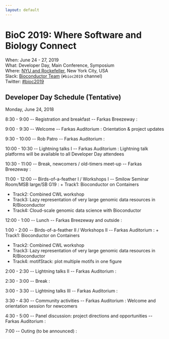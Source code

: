 ```yaml
---
layout: default
---
```

# BioC 2019: Where Software and Biology Connect

When: June 24 - 27, 2019<br />
What: Developer Day, Main Conference, Symposium<br />
Where: [NYU and Rockefeller][venue], New York City, USA<br />
Slack: [Bioconductor Team][] (`#bioc2019` channel)<br />
Twitter: [#bioc2019][tweet]<br />

[tweet]: https://twitter.com/hashtag/bioc2019?f=tweets
[venue]: ./travel-accommodations
[Bioconductor Team]: https://bioc-community.herokuapp.com/

## Developer Day Schedule (Tentative)

Monday, June 24, 2018

8:30 - 9:00 -- Registration and breakfast -- Farkas Breezeway
:

9:00 - 9:30 -- Welcome -- Farkas Auditorium
: Orientation & project updates

9:30 - 10:00 -- Rob Patro -- Farkas Auditorium
:

10:00 - 10:30 -- Lightning talks I -- Farkas Auditorium
: Lightning talk platforms will be available to all
  Developer Day attendees

10:30 - 11:00 -- Break, newcomers / old-timers meet-up -- Farkas Breezeway
:

11:00 - 12:00 -- Birds-of-a-feather I / Workshops I -- Smilow Seminar Room/MSB large/SB G19
: + Track1: Bioconductor on Containers
  + Track2: Combined CWL workshop
  + Track3: Lazy representation of very large genomic data resources in R/Bioconductor
  + Track4: Cloud-scale genomic data science with Bioconductor

12:00 - 1:00 -- Lunch -- Farkas Breezeway and outside
:

1:00 - 2:00 -- Birds-of-a-feather II / Workshops II  -- Farkas Auditorium
: + Track1: Bioconductor on Containers
  + Track2: Combined CWL workshop
  + Track3: Lazy representation of very large genomic data resources in R/Bioconductor
  + Track4: motifStack: plot multiple motifs in one figure


2:00 - 2:30 -- Lightning talks II  -- Farkas Auditorium
:

2:30 - 3:00 -- Break
:

3:00 - 3:30 -- Lightning talks III  -- Farkas Auditorium
:

3:30 - 4:30 -- Community activities -- Farkas Auditorium
: Welcome and orientation session for newcomers

4:30 - 5:00 -- Panel discussion: project directions and opportunities -- Farkas Auditorium
:

7:00 -- Outing (to be announced)
:
